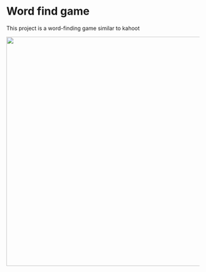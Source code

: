 # Word find game
This project is a word-finding game similar to kahoot

<img src="https://github.com/user-attachments/assets/5d52f127-3a99-4ae8-a0d8-145c27298cef" width="600px">
